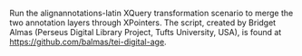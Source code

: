 Run the alignannotations-latin XQuery transformation scenario to merge the two annotation layers through XPointers. The script, created by Bridget Almas (Perseus Digital Library Project, Tufts University, USA), is found at https://github.com/balmas/tei-digital-age.
